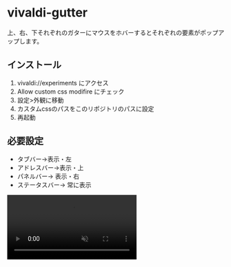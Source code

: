 # vivaldi-gutter
上、右、下それぞれのガターにマウスをホバーするとそれぞれの要素がポップアップします。
## インストール
1. vivaldi://experiments にアクセス
2. Allow custom css modifire にチェック
3. 設定>外観に移動
4. カスタムcssのパスをこのリポジトリのパスに設定
5. 再起動
## 必要設定
- タブバー->表示・左
- アドレスバー->表示・上
- パネルバー-> 表示・右
- ステータスバー→ 常に表示

<div><video controls src="https://github.com/quartz1216/vivaldi-gutter/blob/main/video.mp4" muted="false"></video></div>
